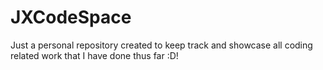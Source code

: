 # JXCodeSpace
Just a personal repository created to keep track and showcase all coding related work that I have done thus far :D!
